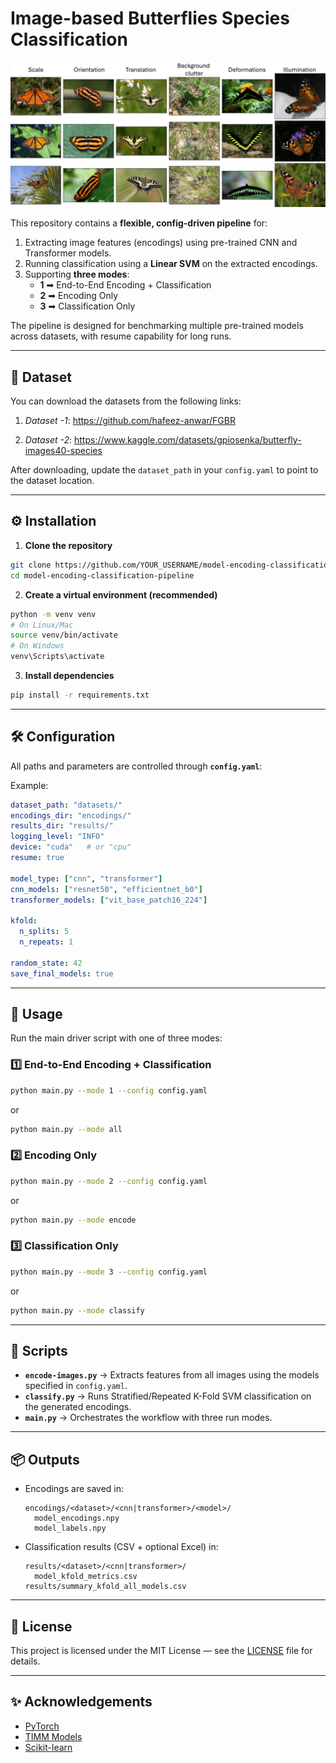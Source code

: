 # Image-based Butterflies Species Classification

<p align="center">
  <img src="asset/img.png" alt="SolClean Block Diagram" width="720">
</p>


This repository contains a **flexible, config-driven pipeline** for:
1. Extracting image features (encodings) using pre-trained CNN and Transformer models.
2. Running classification using a **Linear SVM** on the extracted encodings.
3. Supporting **three modes**:
   - **1** ➡ End-to-End Encoding + Classification
   - **2** ➡ Encoding Only
   - **3** ➡ Classification Only

The pipeline is designed for benchmarking multiple pre-trained models across datasets, with resume capability for long runs.

---

## 📂 Dataset
You can download the datasets from the following links:

1. *Dataset -1*: https://github.com/hafeez-anwar/FGBR
   
3. *Dataset -2*: https://www.kaggle.com/datasets/gpiosenka/butterfly-images40-species
   
After downloading, update the `dataset_path` in your `config.yaml` to point to the dataset location.

---

## ⚙️ Installation

1. **Clone the repository**
```bash
git clone https://github.com/YOUR_USERNAME/model-encoding-classification-pipeline.git
cd model-encoding-classification-pipeline
```

2. **Create a virtual environment (recommended)**
```bash
python -m venv venv
# On Linux/Mac
source venv/bin/activate
# On Windows
venv\Scripts\activate
```

3. **Install dependencies**
```bash
pip install -r requirements.txt
```

---

## 🛠️ Configuration

All paths and parameters are controlled through **`config.yaml`**:

Example:
```yaml
dataset_path: "datasets/"
encodings_dir: "encodings/"
results_dir: "results/"
logging_level: "INFO"
device: "cuda"   # or "cpu"
resume: true

model_type: ["cnn", "transformer"]
cnn_models: ["resnet50", "efficientnet_b0"]
transformer_models: ["vit_base_patch16_224"]

kfold:
  n_splits: 5
  n_repeats: 1

random_state: 42
save_final_models: true
```

---

## 🚀 Usage

Run the main driver script with one of three modes:

### 1️⃣ End-to-End Encoding + Classification
```bash
python main.py --mode 1 --config config.yaml
```
or
```bash
python main.py --mode all
```

### 2️⃣ Encoding Only
```bash
python main.py --mode 2 --config config.yaml
```
or
```bash
python main.py --mode encode
```

### 3️⃣ Classification Only
```bash
python main.py --mode 3 --config config.yaml
```
or
```bash
python main.py --mode classify
```

---

## 📄 Scripts

- **`encode-images.py`** → Extracts features from all images using the models specified in `config.yaml`.
- **`classify.py`** → Runs Stratified/Repeated K-Fold SVM classification on the generated encodings.
- **`main.py`** → Orchestrates the workflow with three run modes.

---

## 📦 Outputs

- Encodings are saved in:
  ```
  encodings/<dataset>/<cnn|transformer>/<model>/
    model_encodings.npy
    model_labels.npy
  ```
- Classification results (CSV + optional Excel) in:
  ```
  results/<dataset>/<cnn|transformer>/
    model_kfold_metrics.csv
  results/summary_kfold_all_models.csv
  ```

---

## 📜 License
This project is licensed under the MIT License — see the [LICENSE](LICENSE) file for details.

---

## ✨ Acknowledgements
- [PyTorch](https://pytorch.org/)
- [TIMM Models](https://huggingface.co/timm)
- [Scikit-learn](https://scikit-learn.org/)
